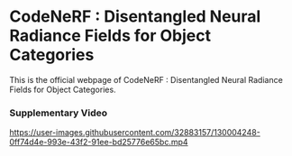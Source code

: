 



# CodeNeRF : Disentangled Neural Radiance Fields for Object Categories

This is the official webpage of CodeNeRF : Disentangled Neural Radiance Fields for Object Categories.

### Supplementary Video

https://user-images.githubusercontent.com/32883157/130004248-0ff74d4e-993e-43f2-91ee-bd25776e65bc.mp4



